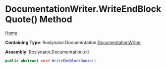 <a name="_top"></a>

# DocumentationWriter\.WriteEndBlockQuote\(\) Method

[Home](../../../../README.md#_top)

**Containing Type**: Roslynator\.Documentation\.[DocumentationWriter](../README.md#_top)

**Assembly**: Roslynator\.Documentation\.dll

```csharp
public abstract void WriteEndBlockQuote()
```

